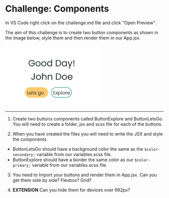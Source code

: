 # Challenge: Components

In VS Code right click on the challenge.md file and click "Open Preview".

The aim of this challenge is to create two button components as shown in the image below, style them and then render them in our App.jsx.

<img src="./images/components-challenge.png" width="300"/>

---

1. Create two buttons components called ButtonExplore and ButtonLetsGo. You will need to create a folder, jsx and scss file for each of the buttons.

2. When you have created the files you will need to write the JSX and style the components.

- ButtonLetsGo should have a background color the same as the `$color-secondary;` variable from our variables.scss file.
- ButtonExplore should have a border the same color as our `$color-primary;` variable from our variables.scss file.

3. You need to Import your buttons and render them in App.jsx. Can you get them side by side? Flexbox? Grid?

4. **EXTENSION** Can you hide them for devices over 992px?
